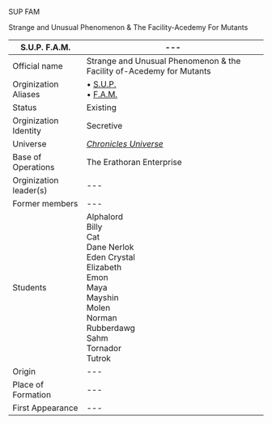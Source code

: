 SUP FAM 

Strange and Unusual Phenomenon & The Facility-Acedemy For Mutants 

| S.U.P. F.A.M. | --- |
|---|---|
Official name | Strange and Unusual Phenomenon & the Facility of-Acedemy for Mutants 
Orginization Aliases | • [S.U.P.](https://)<br/>• [F.A.M.](https://)
Status | Existing
Orginization Identity | Secretive
Universe | [*Chronicles Universe*](https://)
Base of Operations | The Erathoran Enterprise
Orginization leader(s) | ---
Former members | ---
Students | Alphalord<br/>Billy<br/>Cat<br/>Dane Nerlok<br/>Eden Crystal<br/>Elizabeth<br/>Emon<br/>Maya<br/>Mayshin<br/>Molen<br/>Norman<br/>Rubberdawg<br/>Sahm<br/>Tornador<br/>Tutrok
Origin | ---
Place of Formation | ---
First Appearance | ---
